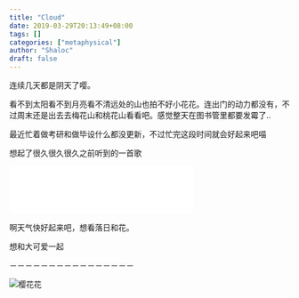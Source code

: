 ```yaml
---
title: "Cloud"
date: 2019-03-29T20:13:49+08:00
tags: []
categories: ["metaphysical"]
author: "Shaloc"
draft: false
---
```


连续几天都是阴天了嘤。

<!--more-->

看不到太阳看不到月亮看不清远处的山也拍不好小花花。连出门的动力都没有，不过周末还是出去去梅花山和桃花山看看吧。感觉整天在图书管里都要发霉了..

最近忙着做考研和做毕设什么都没更新，不过忙完这段时间就会好起来吧喵

想起了很久很久很久之前听到的一首歌

<iframe frameborder="no" border="0" marginwidth="0" marginheight="0" width=330 height=86 src="//music.163.com/outchain/player?type=2&id=428642856&auto=1&height=66"></iframe>

啊天气快好起来吧，想看落日和花。

想和大可爱一起

－－－－－－－－－－－－－－－－

![樱花花](https://i.loli.net/2019/03/29/5c9e144240327.jpeg)